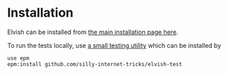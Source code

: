# Installation

Elvish can be installed from [the main installation page here][1].

To run the tests locally, use [a small testing utility][2] which can be installed by

```Elvish
use epm
epm:install github.com/silly-internet-tricks/elvish-test
```

[1]: https://elv.sh/get/
[2]: https://github.com/silly-internet-tricks/elvish-test

